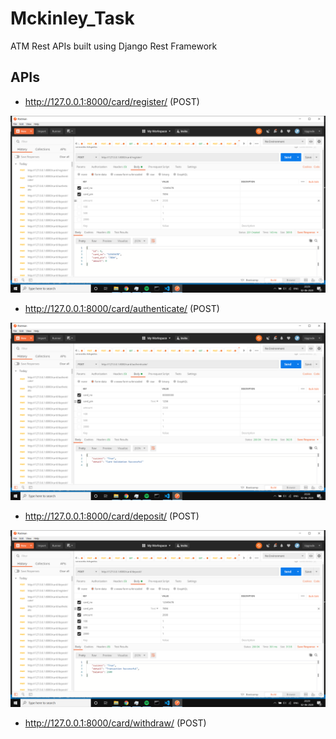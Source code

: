 # Mckinley_Task
ATM Rest APIs built using Django Rest Framework

## APIs 

* http://127.0.0.1:8000/card/register/ (POST)
<img src="registerss.png">

* http://127.0.0.1:8000/card/authenticate/ (POST)
<img src="authicatess.png">

* http://127.0.0.1:8000/card/deposit/ (POST)
<img src="depositss.png">

* http://127.0.0.1:8000/card/withdraw/ (POST)

